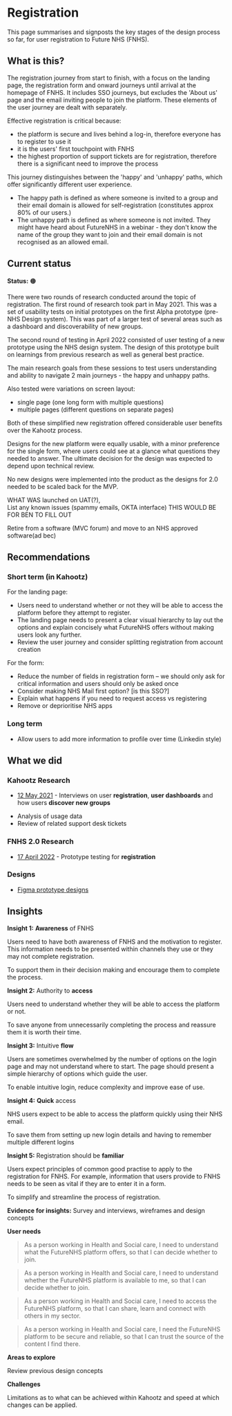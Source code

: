 # Registration   

This page summarises and signposts the key stages of the design process so far, for user registration to Future NHS (FNHS). 

## What is this?  

The registration journey from start to finish, with a focus on the landing page, the registration form and onward journeys until arrival at the homepage of FNHS.  It includes SSO journeys, but excludes the 'About us' page and the email inviting people to join the platform. These elements of the user journey are dealt with separately.

Effective registration is critical because:   
- the platform is secure and lives behind a log-in, therefore everyone has to register to use it  
- it is the users' first touchpoint with FNHS
- the highest proportion of support tickets are for registration, therefore there is a significant need to improve the process

This journey distinguishes between the 'happy' and 'unhappy' paths, which offer significantly different user experience. 
- The happy path is defined as where someone is invited to a group and their email domain is allowed for self-registration (constitutes approx 80% of our users.)
- The unhappy path is defined as where someone is not invited. They might have heard about FutureNHS in a webinar - they don't know the name of the group they want to join and their email domain is not recognised as an allowed email.

## Current status  

**Status:** 🟠  

There were two rounds of research conducted around the topic of registration.
The first round of research took part in May 2021. This was a set of usability tests on initial prototypes on the first Alpha prototype (pre-NHS Design system). This was part of a larger test of several areas such as a dashboard and discoverability of new groups.

The second round of testing in April 2022 consisted of user testing of a new prototype using the NHS design system. The design of this prototype built on learnings from previous research as well as general best practice.

The main research goals from these sessions to test users understanding and ability to navigate 2 main journeys - the happy and unhappy paths. 

Also tested were variations on screen layout:

- single page (one long form with multiple questions) 
- multiple pages (different questions on separate pages) 

Both of these simplified new registration offered considerable user benefits over the Kahootz process. 

Designs for the new platform were equally usable, with a minor preference for the single form, where users could see at a glance what questions they needed to answer. 
The ultimate decision for the design was expected to depend upon technical review. 

No new designs were implemented into the product as the designs for 2.0 needed to be scaled back for the MVP. 

WHAT WAS launched on UAT(?),  
List any known issues (spammy emails, OKTA interface) 
THIS WOULD BE FOR BEN TO FILL OUT
 
Retire from a software (MVC forum) and move to an NHS approved software(ad bec)  

## Recommendations  

### Short term (in Kahootz)  

For the landing page: 

- Users need to understand whether or not they will be able to access the platform before they attempt to register. 
- The landing page needs to present a clear visual hierarchy to lay out the options and explain concisely what FutureNHS offers without making users look any further. 
- Review the user journey and consider splitting registration from account creation 

For the form: 

- Reduce the number of fields in registration form – we should only ask for critical information and users should only be asked once 
- Consider making NHS Mail first option? [is this SSO?] 
- Explain what happens if you need to request access vs registering 
- Remove or deprioritise NHS apps  

### Long term  

- Allow users to add more information to profile over time (Linkedin style) 

## What we did   

### Kahootz Research  

- [12 May 2021](/research/interviews/user-research-20210512.md) - Interviews on user **registration**, **user dashboards** and how users **discover new groups** 

* Analysis of usage data    
* Review of related support desk tickets   

### FNHS 2.0 Research  

- [17 April 2022](/research/interviews/user-research-20220417.md) - Prototype testing for **registration** 

### Designs  

- [Figma prototype designs](https://www.figma.com/file/4ws4CymBPVIpgdNIsTLHcb/FutureNHS_Notifications?node-id=136%3A34204)    


## Insights  

**Insight 1:**   **Awareness** of FNHS

Users need to have both awareness of FNHS and the motivation to register. This information needs to be presented within channels they use or they may not complete registration.  

To support them in their decision making and encourage them to complete the process.


**Insight 2:**   Authority to **access**  

Users need to understand whether they will be able to access the platform or not. 

To save anyone from unnecessarily completing the process and reassure them it is worth their time. 


**Insight 3:**  Intuitive **flow**

Users are sometimes overwhelmed by the number of options on the login page and may not understand where to start. The page should present a simple hierarchy of options which guide the user.  

To enable intuitive login, reduce complexity and improve ease of use.
 

 **Insight 4:**  **Quick** access 

NHS users expect to be able to access the platform quickly using their NHS email. 

To save them from setting up new login details and having to remember multiple different logins 

**Insight 5:**  Registration should be **familiar**

Users expect principles of common good practise to apply to the registration for FNHS. For example, information that users provide to FNHS needs to be seen as vital if they are to enter it in a form.  

To simplify and streamline the process of registration.  

  
 **Evidence for insights:** Survey and interviews, wireframes and design concepts  

  

**User needs**   
> As a person working in Health and Social care, I need to understand what the FutureNHS platform offers, so that I can decide whether to join.

> As a person working in Health and Social care, I need to understand whether the FutureNHS platform is available to me, so that I can decide whether to join.

> As a person working in Health and Social care, I need to access the FutureNHS platform, so that I can share, learn and connect with others in my sector.

> As a person working in Health and Social care, I need the FutureNHS platform to be secure and reliable, so that I can trust the source of the content I find there.

**Areas to explore** 

Review previous design concepts 

**Challenges** 

Limitations as to what can be achieved within Kahootz and speed at which changes can be applied.  
